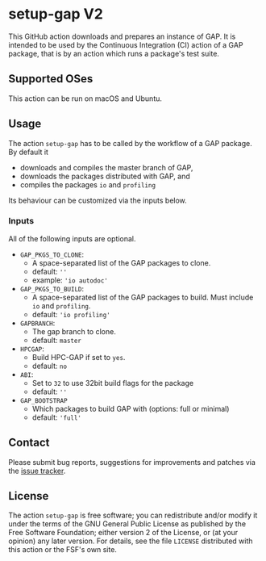# setup-gap V2

This GitHub action downloads and prepares an instance of GAP.
It is intended to be used by the Continuous Integration (CI) action of a GAP
package, that is by an action which runs a package's test suite.

## Supported OSes

This action can be run on macOS and Ubuntu.


## Usage

The action `setup-gap` has to be called by the workflow of a GAP
package.
By default it
- downloads and compiles the master branch of GAP,
- downloads the packages distributed with GAP, and
- compiles the packages `io` and `profiling`

Its behaviour can be customized via the inputs below.

### Inputs

All of the following inputs are optional.

- `GAP_PKGS_TO_CLONE`:
   - A space-separated list of the GAP packages to clone.
   - default: `''`
   - example: `'io autodoc'`
- `GAP_PKGS_TO_BUILD`:
   - A space-separated list of the GAP packages to build. Must include
     `io` and `profiling`.
   - default: `'io profiling'`
- `GAPBRANCH`:
   - The gap branch to clone.
   - default: `master`
- `HPCGAP`:
   - Build HPC-GAP if set to `yes`.
   - default: `no`
- `ABI`:
   - Set to `32` to use 32bit build flags for the package
   - default: `''`
- `GAP_BOOTSTRAP`
   - Which packages to build GAP with (options: full or minimal)
   - default: `'full'`

## Contact
Please submit bug reports, suggestions for improvements and patches via
the [issue tracker](https://github.com/gap-actions/setup-gap/issues).

## License
The action `setup-gap` is free software; you can redistribute
and/or modify it under the terms of the GNU General Public License as published
by the Free Software Foundation; either version 2 of the License, or (at your
opinion) any later version. For details, see the file `LICENSE` distributed
with this action or the FSF's own site.
